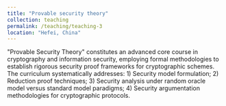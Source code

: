 ```yaml
---
title: "Provable security theory"
collection: teaching
permalink: /teaching/teaching-3
location: "Hefei, China"
---
```


"Provable Security Theory" constitutes an advanced core course in cryptography and information security, employing formal methodologies to establish rigorous security proof frameworks for cryptographic schemes. The curriculum systematically addresses: 1) Security model formulation; 2) Reduction proof techniques; 3) Security analysis under random oracle model versus standard model paradigms; 4) Security argumentation methodologies for cryptographic protocols.

